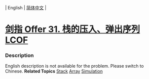 | English | [简体中文](README.md) |

# [剑指 Offer 31. 栈的压入、弹出序列 LCOF](https://leetcode-cn.com/problems/zhan-de-ya-ru-dan-chu-xu-lie-lcof)
 ### Description
English description is not available for the problem. Please switch to Chinese.
**Related Topics**  [Stack](https://leetcode-cn.com/tag/stack) [Array](https://leetcode-cn.com/tag/array) [Simulation](https://leetcode-cn.com/tag/simulation) 